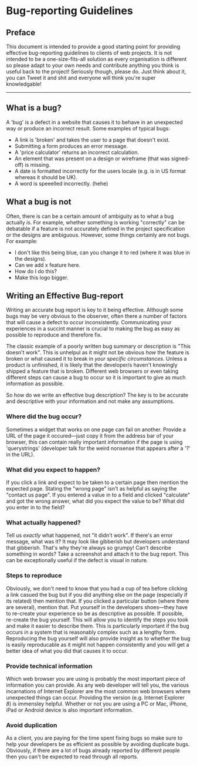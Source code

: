 # Bug-reporting Guidelines

## Preface

This document is intended to provide a good starting point for providing effective bug-reporting guidelines to clients of web projects. It is not intended to be a one-size-fits-all solution as every organisation is different so please adapt to your own needs and contribute anything you think is useful back to the project! Seriously though, please do. Just think about it, you can Tweet it and shit and everyone will think you're super knowledgable!

---

## What is a bug?

A 'bug' is a defect in a website that causes it to behave in an unexpected way or produce an incorrect result. Some examples of typical bugs:

- A link is 'broken' and takes the user to a page that doesn't exist.
- Submitting a form produces an error message.
- A 'price calculator' returns an incorrect calculation.
- An element that was present on a design or wireframe (that was signed-off) is missing.
- A date is formatted incorrectly for the users locale (e.g. is in US format whereas it should be UK).
- A word is speeelled incorrectly. (hehe)

## What a bug is not

Often, there is can be a certain amount of ambiguity as to what a bug actually _is_. For example, whether something is working "correctly" can be debatable if a feature is not accurately defined in the project specification or the designs are ambiguous. However, some things certainly are not bugs. For example:

- I don't like this being blue, can you change it to red (where it was blue in the designs).
- Can we add x feature here.
- How do I do this?
- Make this logo bigger.

## Writing an Effective Bug-report

Writing an accurate bug report is key to it being effective. Although some bugs may be very obvious to the observer, often there a number of factors that will cause a defect to occur inconsistently. Communicating your experiences in a succint manner is crucial to making the bug as easy as possible to reproduce and therefore fix.

The classic example of a poorly written bug summary or description is "This doesn't work". This is unhelpul as it might not be obvious _how_ the feature is broken or what caused it to break in _your specific circumstances_. Unless a product is unfinished, it is likely that the developer/s haven't knowingly shipped a feature that is broken. Different web browsers or even taking different steps can cause a bug to occur so it is important to give as much information as possible.

So how do we write an effective bug description? The key is to be accurate and descriptive with your information and not make any assumptions.

### Where did the bug occur?

Sometimes a widget that works on one page can fail on another. Provide a URL of the page it occured—just copy it from the address bar of your browser, this can contain really important information if the page is using 'querystrings' (developer talk for the weird nonsense that appears after a '?' in the URL). 

### What did you expect to happen?

If you click a link and expect to be taken to a certain page then mention the expected page. Stating the "wrong page" isn't as helpful as saying the "contact us page". If you entered a value in to a field and clicked "calculate" and got the wrong answer, what did you expect the value to be? What did you enter in to the field?

### What actually happened?

Tell us _exactly_ what happened, not "it didn't work". If there's an error message, what was it? It may look like gibberish but developers understand that gibberish. That's why they're always so grumpy! Can't describe something in words? Take a screenshot and attach it to the bug report. This can be exceptionally useful if the defect is visual in nature.

### Steps to reproduce

Obviously, we don't need to know that you had a cup of tea before clicking a link casued the bug but if you did anything else on the page (especially if its related) then mention that. If you clicked a particular button (where there are several), mention that. Put yourself in the developers shoes—they have to re-create your experience so be as descriptive as possible. If possible, re-create the bug yourself. This will allow you to identify the steps you took and make it easier to describe them. This is particularly important if the bug occurs in a system that is reasonably complex such as a lengthy form. Reproducing the bug yourself will also provide insight as to whether the bug is easily reproducable as it might not happen consistently and you will get a better idea of what you did that causes it to occur.

### Provide technical information

Which web browser you are using is probably the most important piece of information you can provide. As any web developer will tell you, the various incarnations of Internet Explorer are the most common web browsers where unexpected things can occur. Providing the version (e.g. Internet Explorer _8_) is immensley helpful. Whether or not you are using a PC or Mac, iPhone, iPad or Android device is also important information. 

### Avoid duplication

As a client, you are paying for the time spent fixing bugs so make sure to help your developers be as efficient as possible by avoiding duplicate bugs. Obviously, if there are a lot of bugs already reported by different people then you can't be expected to read through all reports. 

